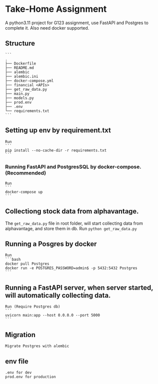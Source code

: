 # Take-Home Assignment

A python3.11 project for G123 assignment, use FastAPI and Postgres to complete it. Also need docker supported.

## Structure    
    ```
    .
    ├── Dockerfile
    ├── README.md
    ├── alembic
    ├── alembic.ini
    ├── docker-compose.yml
    ├── financial <APIs>
    ├── get_raw_data.py
    ├── main.py
    ├── models.py
    ├── prod.env
    ├── .env
    └── requirements.txt
    ```

## Setting up env by requirement.txt
    Run 
    ```
    pip install --no-cache-dir -r requirements.txt
    ```

### Running FastAPI and PostgresSQL by docker-compose.(Recommended)
    Run
    ```
    docker-compose up
    ```

## Collectiong stock data from alphavantage.
The `get_raw_data.py` file in root folder, will start collecting data from alphavantage, and store them in db.
    Run 
    ```
    python get_raw_data.py
    ```

## Running a Posgres by docker

    Run 
    ```bash
    docker pull Postgres
    docker run -e POSTGRES_PASSWORD=admin$ -p 5432:5432 Postgres
    ```

## Running a FastAPI server, when server started, will automatically collecting data.
    Run (Require Postgres db)
    ```
    uvicorn main:app --host 0.0.0.0 --port 5000
    ```

## Migration
    Migrate Postgres with alembic

## env file
    .env for dev
    prod.env for production